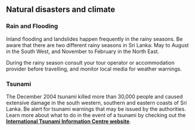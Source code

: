 ## Natural disasters and climate

### **Rain and Flooding**

Inland flooding and landslides happen frequently in the rainy seasons. Be aware that there are two different rainy seasons in Sri Lanka: May to August in the South West, and November to February in the North East.

During the rainy season consult your tour operator or accommodation provider before travelling, and monitor local media for weather warnings.

### **Tsunami**

The December 2004 tsunami killed more than 30,000 people and caused extensive damage in the south western, southern and eastern coasts of Sri Lanka. Be alert for tsunami warnings that may be issued by the authorities. Learn more about what to do in the event of a tsunami by checking out the [**International Tsunami Information Centre website**](http://itic.ioc-unesco.org/index.php).